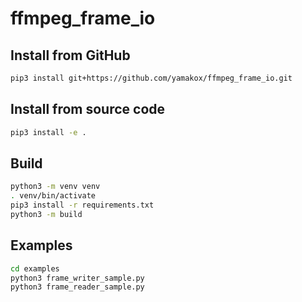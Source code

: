 # ffmpeg_frame_io

## Install from GitHub

```bash
pip3 install git+https://github.com/yamakox/ffmpeg_frame_io.git
```

## Install from source code

```bash
pip3 install -e .
```

## Build

```bash
python3 -m venv venv
. venv/bin/activate
pip3 install -r requirements.txt
python3 -m build
```

## Examples

```bash
cd examples
python3 frame_writer_sample.py
python3 frame_reader_sample.py
```

